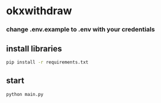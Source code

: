 # okxwithdraw

### change .env.example to .env with your credentials

## install libraries
```bash
pip install -r requirements.txt
```

## start
```bash
python main.py
```
